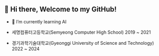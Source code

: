 ## 👋 Hi there, Welcome to my GitHub!
  
- 🌱 I’m currently learning AI

- 세명컴퓨터고등학교(Semyeong Computer High School) 2019 ~ 2021
- 경기과학기술대학교(Gyeonggi University of Science and Technology) 2022 ~ 2024
